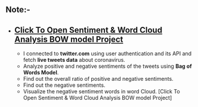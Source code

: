## Note:-
* ## [Click To Open Sentiment & Word Cloud Analysis BOW model Project](https://nbviewer.org/github/pranabkumarpaul/Sentiment_and_Word_Cloud_Analysis_BOW_model/blob/main/Sentiment_and_Word_Cloud_Analysis_BOW_model.ipynb)
  * I connected to **twitter.com** using user authentication and its API and fetch **live tweets data** about coronavirus.
  * Analyze positive and negative sentiments of the tweets using **Bag of Words Model**.
  * Find out the overall ratio of positive and negative sentiments.
  * Find out the negative sentiments.
  * Visualize the negative sentiment words in word Cloud.
[Click To Open Sentiment & Word Cloud Analysis BOW model Project]

